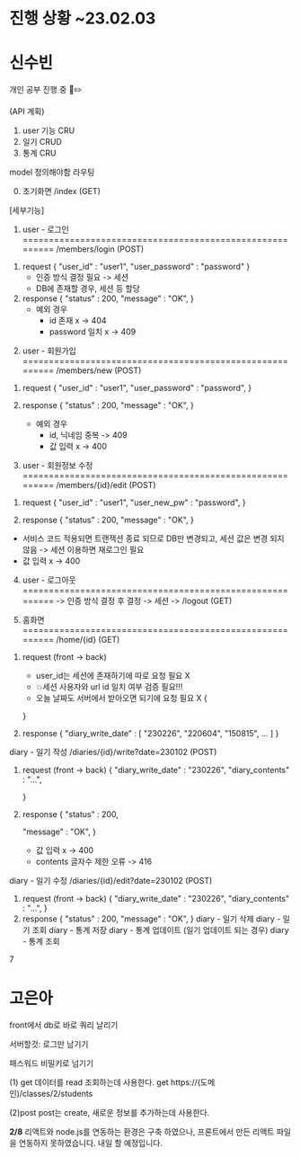 <h1>진행 상황 ~23.02.03</h1>

# 신수빈

개인 공부 진행 중 📖✏️

(API 계획)

1. user 기능 CRU
2. 일기 CRUD
3. 통계 CRU

model 정의해야함
라우팅

0. 초기화면
   /index (GET)

[세부기능]

1. user - 로그인 =========================================================
   /members/login (POST)

1) request
   {
   "user_id" : "user1",
   "user_password" : "password"
   }
   - 인증 방식 결정 필요 -> 세션
   - DB에 존재할 경우, 세션 등 할당
2) response
   {
   "status" : 200,
   "message" : "OK",
   }
   - 예외 경우
     - id 존재 x -> 404
     - password 일치 x -> 409

2. user - 회원가입 =========================================================
   /members/new (POST)

1) request
   {
   "user_id" : "user1",
   "user_password" : "password",
   }

2) response
   {
   "status" : 200,
   "message" : "OK",
   }
   - 예외 경우
     - id, 닉네임 중복 -> 409
     - 값 입력 x -> 400

3. user - 회원정보 수정 =========================================================
   /members/{id}/edit (POST)

1) request
   {
   "user_id" : "user1",
   "user_new_pw" : "password",
   }

2. response
   {
   "status" : 200,
   "message" : "OK",
   }

- 서비스 코드 적용되면 트랜잭션 종료 되므로 DB만 변경되고,
  세션 값은 변경 되지 않음 -> 세션 이용하면 재로그인 필요
- 값 입력 x -> 400

4. user - 로그아웃 =========================================================
   -> 인증 방식 결정 후 결정 -> 세션 -> /logout (GET)

5. 홈화면 =========================================================
   /home/{id} (GET)

1) request (front -> back)

   - user_id는 세션에 존재하기에 따로 요청 필요 X
   - 💥세션 사용자와 url id 일치 여부 검증 필요!!!
   - 오늘 날짜도 서버에서 받아오면 되기에 요청 필요 X
     {

   }

2) response
   {
   "diary_write_date" :
   [
   "230226", "220604", "150815", ...
   ]
   }

diary - 일기 작성
/diaries/{id}/write?date=230102 (POST)

1. request (front -> back)
   {
   "diary_write_date" : "230226",
   "diary_contents" : "...",
      <!-- 백에서 리퀘스트 오류없이 받으면 모델에 데이터 전달 -->
   }
2. response
   {
   "status" : 200,
      <!-- 프론트에서 200코드 받으면, loading.html 띄워주기 -->

   "message" : "OK",
   }

   - 값 입력 x -> 400
   - contents 글자수 제한 오류 -> 416

diary - 일기 수정
/diaries/{id}/edit?date=230102 (POST)

<!-- 동시에, front에서 쿼리 날리기 -> 조회 정보 -> 출력 -->

1. request (front -> back)
   {
   "diary_write_date" : "230226",
   "diary_contents" : "...",
      <!-- 백에서 리퀘스트 오류없이 받으면 모델에 데이터 전달 -->
   }
2. response
   {
   "status" : 200,
   <!-- 프론트에서 200코드 받으면, loading.html 띄워주기 -->
   "message" : "OK",
   }
   diary - 일기 삭제
   diary - 일기 조회
   diary - 통계 저장
   diary - 통계 업데이트 (일기 업데이트 되는 경우)
   diary - 통계 조회

7

# 고은아

front에서 db로 바로 쿼리 날리기

서버할것: 로그만 남기기 

패스워드 비밀키로 넘기기

(1) get
데이터를 read 조회하는데 사용한다.
get https://(도메인)/classes/2/students  

(2)post
post는 create, 새로운 정보를 추가하는데 사용한다.

**2/8**
리액트와 node.js를 연동하는 환경은 구축 하였으나, 프론트에서 만든 리액트 파일을 연동하지 못하였습니다. 내일 할 예정입니다.
